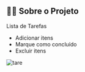 ## 👨‍💻 Sobre o Projeto

Lista de Tarefas

* Adicionar itens 
* Marque como concluído
* Excluir itens

![tare](/home/Renan/Imagens/tare.png)